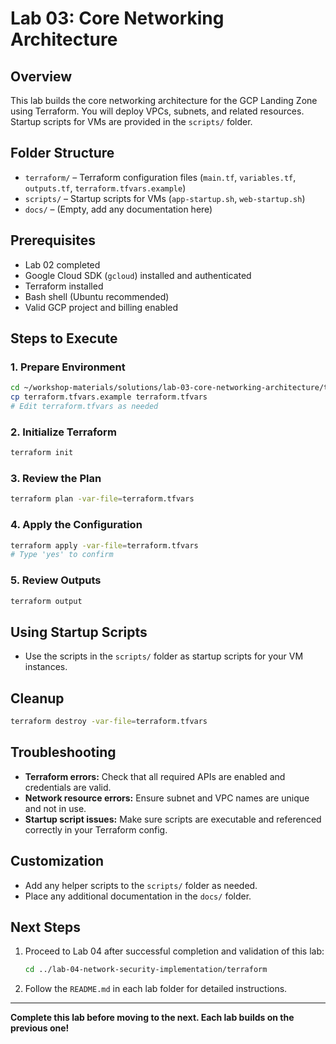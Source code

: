 # Lab 03: Core Networking Architecture

## Overview
This lab builds the core networking architecture for the GCP Landing Zone using Terraform. You will deploy VPCs, subnets, and related resources. Startup scripts for VMs are provided in the `scripts/` folder.

## Folder Structure
- `terraform/` – Terraform configuration files (`main.tf`, `variables.tf`, `outputs.tf`, `terraform.tfvars.example`)
- `scripts/` – Startup scripts for VMs (`app-startup.sh`, `web-startup.sh`)
- `docs/` – (Empty, add any documentation here)

## Prerequisites
- Lab 02 completed
- Google Cloud SDK (`gcloud`) installed and authenticated
- Terraform installed
- Bash shell (Ubuntu recommended)
- Valid GCP project and billing enabled

## Steps to Execute

### 1. Prepare Environment
```bash
cd ~/workshop-materials/solutions/lab-03-core-networking-architecture/terraform
cp terraform.tfvars.example terraform.tfvars
# Edit terraform.tfvars as needed
```

### 2. Initialize Terraform
```bash
terraform init
```

### 3. Review the Plan
```bash
terraform plan -var-file=terraform.tfvars
```

### 4. Apply the Configuration
```bash
terraform apply -var-file=terraform.tfvars
# Type 'yes' to confirm
```

### 5. Review Outputs
```bash
terraform output
```

## Using Startup Scripts
- Use the scripts in the `scripts/` folder as startup scripts for your VM instances.

## Cleanup
```bash
terraform destroy -var-file=terraform.tfvars
```

## Troubleshooting
- **Terraform errors:** Check that all required APIs are enabled and credentials are valid.
- **Network resource errors:** Ensure subnet and VPC names are unique and not in use.
- **Startup script issues:** Make sure scripts are executable and referenced correctly in your Terraform config.

## Customization
- Add any helper scripts to the `scripts/` folder as needed.
- Place any additional documentation in the `docs/` folder.

## Next Steps
1. Proceed to Lab 04 after successful completion and validation of this lab:
   ```bash
   cd ../lab-04-network-security-implementation/terraform
   ```
2. Follow the `README.md` in each lab folder for detailed instructions.

---
**Complete this lab before moving to the next. Each lab builds on the previous one!**
